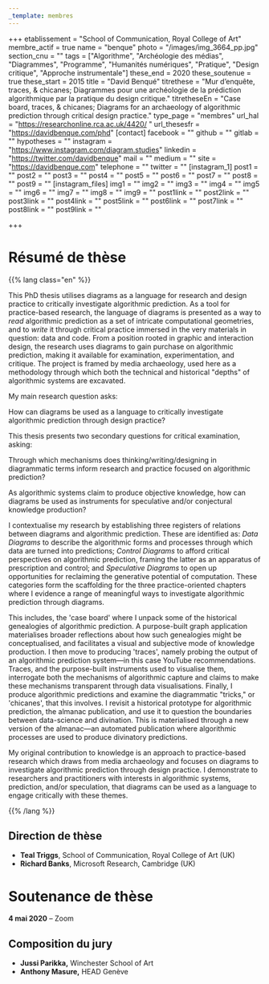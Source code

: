 ```yaml
---
_template: membres
---
```


+++
etablissement = "School of Communication, Royal College of Art"
membre_actif = true
name = "benque"
photo = "/images/img_3664_pp.jpg"
section_cnu = ""
tags = ["Algorithme", "Archéologie des médias", "Diagrammes", "Programme", "Humanités numériques", "Pratique", "Design critique", "Approche instrumentale"]
these_end = 2020
these_soutenue = true
these_start = 2015
title = "David Benqué"
titrethese = "Mur d’enquête, traces, & chicanes; Diagrammes pour une archéologie de la prédiction algorithmique par la pratique du design critique."
titretheseEn = "Case board, traces, & chicanes; Diagrams for an archaeology of algorithmic prediction through critical design practice."
type_page = "membres"
url_hal = "https://researchonline.rca.ac.uk/4420/ "
url_thesesfr = "https://davidbenque.com/phd"
[contact]
facebook = ""
github = ""
gitlab = ""
hypotheses = ""
instagram = "https://www.instagram.com/diagram.studies"
linkedin = "https://twitter.com/davidbenque"
mail = ""
medium = ""
site = "https://davidbenque.com"
telephone = ""
twitter = ""
[instagram_1]
post1 = ""
post2 = ""
post3 = ""
post4 = ""
post5 = ""
post6 = ""
post7 = ""
post8 = ""
post9 = ""
[instagram_files]
img1 = ""
img2 = ""
img3 = ""
img4 = ""
img5 = ""
img6 = ""
img7 = ""
img8 = ""
img9 = ""
post1link = ""
post2link = ""
post3link = ""
post4link = ""
post5link = ""
post6link = ""
post7link = ""
post8link = ""
post9link = ""

+++
<!-- Supprimer les parties non remplies (supprimer les blocks de lang s'il n'y a pas deux langues). Tu es libre d'ajouter ce que tu veux à cette partie -->

# Résumé de thèse

{{% lang class="en" %}}

This PhD thesis utilises diagrams as a language for research and design practice to critically investigate algorithmic prediction. As a tool for practice-based research, the language of diagrams is presented as a way to _read_ algorithmic prediction as a set of intricate computational geometries, and to _write_ it through critical practice immersed in the very materials in question: data and code. From a position rooted in graphic and interaction design, the research uses diagrams to gain purchase on algorithmic prediction, making it available for examination, experimentation, and critique. The project is framed by media archaeology, used here as a methodology through which both the technical and historical "depths" of algorithmic systems are excavated.

My main research question asks:

How can diagrams be used as a language to critically investigate algorithmic prediction through design practice?

This thesis presents two secondary questions for critical examination, asking:

Through which mechanisms does thinking/writing/designing in diagrammatic terms inform research and practice focused on algorithmic prediction?

As algorithmic systems claim to produce objective knowledge, how can diagrams be used as instruments for speculative and/or conjectural knowledge production?

I contextualise my research by establishing three registers of relations between diagrams and algorithmic prediction. These are identified as: _Data Diagrams_ to describe the algorithmic forms and processes through which data are turned into predictions; _Control Diagrams_ to afford critical perspectives on algorithmic prediction, framing the latter as an apparatus of prescription and control; and _Speculative Diagrams_ to open up opportunities for reclaiming the generative potential of computation. These categories form the scaffolding for the three practice-oriented chapters where I evidence a range of meaningful ways to investigate algorithmic prediction through diagrams.

This includes, the 'case board' where I unpack some of the historical genealogies of algorithmic prediction. A purpose-built graph application materialises broader reflections about how such genealogies might be conceptualised, and facilitates a visual and subjective mode of knowledge production. I then move to producing 'traces', namely probing the output of an algorithmic prediction system—in this case YouTube recommendations. Traces, and the purpose-built instruments used to visualise them, interrogate both the mechanisms of algorithmic capture and claims to make these mechanisms transparent through data visualisations. Finally, I produce algorithmic predictions and examine the diagrammatic "tricks," or 'chicanes', that this involves. I revisit a historical prototype for algorithmic prediction, the almanac publication, and use it to question the boundaries between data-science and divination. This is materialised through a new version of the almanac—an automated publication where algorithmic processes are used to produce divinatory predictions.

My original contribution to knowledge is an approach to practice-based research which draws from media archaeology and focuses on diagrams to investigate algorithmic prediction through design practice. I demonstrate to researchers and practitioners with interests in algorithmic systems, prediction, and/or speculation, that diagrams can be used as a language to engage critically with these themes.

{{% /lang %}}

## Direction de thèse

* **Teal Triggs**, School of Communication, Royal College of Art (UK)
* **Richard Banks**, Microsoft Research, Cambridge (UK)

# Soutenance de thèse

**4 mai 2020** – Zoom

## Composition du jury

* **Jussi Parikka,** Winchester School of Art
* **Anthony Masure,** HEAD Genève
